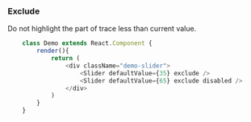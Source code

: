 ### Exclude
Do not highlight the part of trace less than current value.
```javascript
    class Demo extends React.Component {
        render(){
            return (
                <div className="demo-slider">
                    <Slider defaultValue={35} exclude />
                    <Slider defaultValue={65} exclude disabled />
                </div>
            )
        }
    }
```